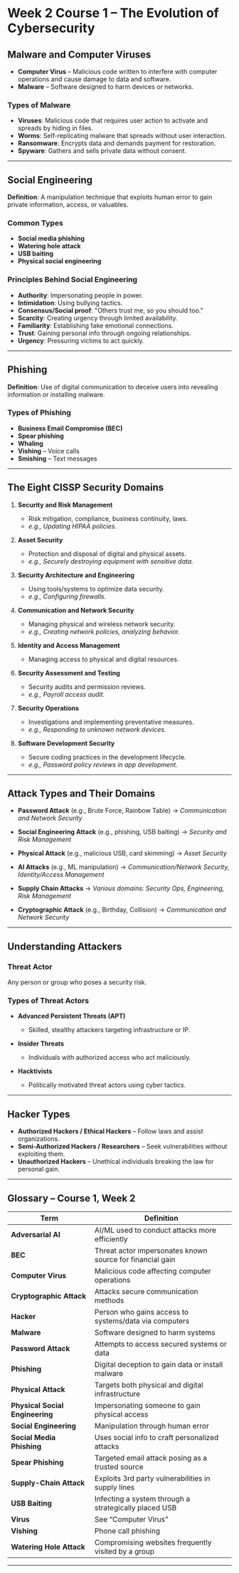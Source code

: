 # Week 2 Course 1 – The Evolution of Cybersecurity

## Malware and Computer Viruses

- **Computer Virus** – Malicious code written to interfere with computer operations and cause damage to data and software.
- **Malware** – Software designed to harm devices or networks.

### Types of Malware

- **Viruses**: Malicious code that requires user action to activate and spreads by hiding in files.
- **Worms**: Self-replicating malware that spreads without user interaction.
- **Ransomware**: Encrypts data and demands payment for restoration.
- **Spyware**: Gathers and sells private data without consent.

---

## Social Engineering

**Definition**: A manipulation technique that exploits human error to gain private information, access, or valuables.

### Common Types

- **Social media phishing**
- **Watering hole attack**
- **USB baiting**
- **Physical social engineering**

### Principles Behind Social Engineering

- **Authority**: Impersonating people in power.
- **Intimidation**: Using bullying tactics.
- **Consensus/Social proof**: "Others trust me, so you should too."
- **Scarcity**: Creating urgency through limited availability.
- **Familiarity**: Establishing fake emotional connections.
- **Trust**: Gaining personal info through ongoing relationships.
- **Urgency**: Pressuring victims to act quickly.

---

## Phishing

**Definition**: Use of digital communication to deceive users into revealing information or installing malware.

### Types of Phishing

- **Business Email Compromise (BEC)**
- **Spear phishing**
- **Whaling**
- **Vishing** – Voice calls
- **Smishing** – Text messages

---

## The Eight CISSP Security Domains

1. **Security and Risk Management**

   - Risk mitigation, compliance, business continuity, laws.
   - _e.g., Updating HIPAA policies._

2. **Asset Security**

   - Protection and disposal of digital and physical assets.
   - _e.g., Securely destroying equipment with sensitive data._

3. **Security Architecture and Engineering**

   - Using tools/systems to optimize data security.
   - _e.g., Configuring firewalls._

4. **Communication and Network Security**

   - Managing physical and wireless network security.
   - _e.g., Creating network policies, analyzing behavior._

5. **Identity and Access Management**

   - Managing access to physical and digital resources.

6. **Security Assessment and Testing**

   - Security audits and permission reviews.
   - _e.g., Payroll access audit._

7. **Security Operations**

   - Investigations and implementing preventative measures.
   - _e.g., Responding to unknown network devices._

8. **Software Development Security**
   - Secure coding practices in the development lifecycle.
   - _e.g., Password policy reviews in app development._

---

## Attack Types and Their Domains

- **Password Attack** (e.g., Brute Force, Rainbow Table)
  → _Communication and Network Security_

- **Social Engineering Attack** (e.g., phishing, USB baiting)
  → _Security and Risk Management_

- **Physical Attack** (e.g., malicious USB, card skimming)
  → _Asset Security_

- **AI Attacks** (e.g., ML manipulation)
  → _Communication/Network Security, Identity/Access Management_

- **Supply Chain Attacks**
  → _Various domains: Security Ops, Engineering, Risk Management_

- **Cryptographic Attack** (e.g., Birthday, Collision)
  → _Communication and Network Security_

---

## Understanding Attackers

### Threat Actor

Any person or group who poses a security risk.

### Types of Threat Actors

- **Advanced Persistent Threats (APT)**

  - Skilled, stealthy attackers targeting infrastructure or IP.

- **Insider Threats**

  - Individuals with authorized access who act maliciously.

- **Hacktivists**
  - Politically motivated threat actors using cyber tactics.

---

## Hacker Types

- **Authorized Hackers / Ethical Hackers** – Follow laws and assist organizations.
- **Semi-Authorized Hackers / Researchers** – Seek vulnerabilities without exploiting them.
- **Unauthorized Hackers** – Unethical individuals breaking the law for personal gain.

---

## Glossary – Course 1, Week 2

| Term                            | Definition                                                |
| ------------------------------- | --------------------------------------------------------- |
| **Adversarial AI**              | AI/ML used to conduct attacks more efficiently            |
| **BEC**                         | Threat actor impersonates known source for financial gain |
| **Computer Virus**              | Malicious code affecting computer operations              |
| **Cryptographic Attack**        | Attacks secure communication methods                      |
| **Hacker**                      | Person who gains access to systems/data via computers     |
| **Malware**                     | Software designed to harm systems                         |
| **Password Attack**             | Attempts to access secured systems or data                |
| **Phishing**                    | Digital deception to gain data or install malware         |
| **Physical Attack**             | Targets both physical and digital infrastructure          |
| **Physical Social Engineering** | Impersonating someone to gain physical access             |
| **Social Engineering**          | Manipulation through human error                          |
| **Social Media Phishing**       | Uses social info to craft personalized attacks            |
| **Spear Phishing**              | Targeted email attack posing as a trusted source          |
| **Supply-Chain Attack**         | Exploits 3rd party vulnerabilities in supply lines        |
| **USB Baiting**                 | Infecting a system through a strategically placed USB     |
| **Virus**                       | See “Computer Virus”                                      |
| **Vishing**                     | Phone call phishing                                       |
| **Watering Hole Attack**        | Compromising websites frequently visited by a group       |

---
